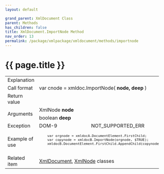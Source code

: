 ```yaml
---
layout: default

grand_parent: XmlDocument Class
parent: Methods
has_children: false
title: XmlDocument.ImportNode Method
nav_order: 13
permalink: /package/xmlpackage/xmldocument/methods/importnode
---
```

# {{ page.title }}

<table>
  <tr>
    <td>Explanation</td>
    <td colspan="2"></td>
  </tr>
  <tr>
    <td>Call format</td>
    <td colspan="2">var cnode = xmldoc.ImportNode( <b>node, deep</b> )</td>
  </tr>
  <tr>
    <td>Return value</td>
    <td colspan="2"></td>
  </tr>  
  <tr>
    <td rowspan="2">Arguments</td>
    <td>XmlNode <b>node</b></td>
    <td></td>
  </tr>
  <tr>
    <td>boolean <b>deep</b></td>
    <td></td>
  </tr>
  <tr>
    <td>Exception</td>
    <td>DOM-9</td>
    <td>NOT_SUPPORTED_ERR</td>
  </tr>
  <tr>
    <td>Example of use</td>
    <td colspan="2"><code><pre>
    var orgnode = xmldocA.DocumentElement.FirstChild;
    var copynode = xmldocB.ImportNode(orgnode, $TRUE);
    xmldocB.DocumentElement.FirstChild.AppendChild(copynode);
    </pre></code></td>
  </tr>
  <tr>
    <td>Related item</td>
    <td colspan="2"><a href="/package/xmlpackage/xmldocument">XmlDocument</a>, <a href="/package/xmlpackage/xmlnode">XmlNode</a> classes</td>
  </tr>
</table>




